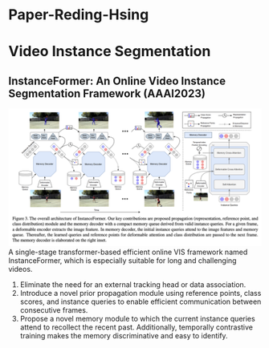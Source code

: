 # Paper-Reding-Hsing
# Video Instance Segmentation
## InstanceFormer: An Online Video Instance Segmentation Framework (AAAI2023)
![header image](https://github.com/HarryHsing/Paper-Reading-Hsing/blob/master/instanceformer.png)
A single-stage transformer-based efficient online VIS framework named InstanceFormer, which is especially suitable for long and challenging videos.
1. Eliminate the need for an external tracking head or data association.
2. Introduce a novel prior propagation module using reference points, class scores, and instance queries to enable efficient communication between consecutive frames.
3. Propose a novel memory module to which the current instance queries attend to recollect the recent past. Additionally, temporally contrastive training makes the memory discriminative and easy to identify.
